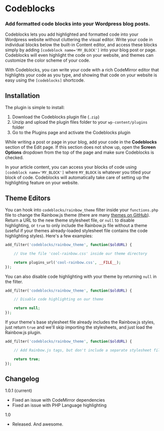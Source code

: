 Codeblocks
==========

### Add formatted code blocks into your Wordpress blog posts.

Codeblocks lets you add highlighted and formatted code into your Wordpress website without cluttering the visual editor. Write your code in individual blocks below the built-in Content editor, and access these blocks simply by adding `[codeblock name='MY_BLOCK']` into your blog post or page. Codeblocks will even highlight the code on your website, and themes can customize the color scheme of your code.

With Codeblocks, you can write your code with a rich CodeMirror editor that highlights your code as you type, and showing that code on your website is easy using the `[codeblocks]` shortcode.

Installation
------------

The plugin is simple to install:

1. Download the Codeblocks plugin file (`.zip`)
2. Unzip and upload the plugin files folder to your `wp-content/plugins` folder
3. Go to the Plugins page and activate the Codeblocks plugin

While writing a post or page in your blog, add your code in the **Codeblocks** section of the Edit page. If this section does not show up, open the **Screen Options** dropdown from the top of the page and make sure Codeblocks is checked.

In your article content, you can access your blocks of code using `[codeblock name='MY_BLOCK']` where `MY_BLOCK` is whatever you titled your block of code. Codeblocks will automatically take care of setting up the highlighting feature on your website.

Theme Editors
-------------

You can hook into `codeblocks/rainbow_theme` filter inside your `functions.php` file to change the Rainbow.js theme (there are many [themes on GitHub](https://github.com/ccampbell/rainbow/tree/master/themes)). Return a URL to the new theme stylesheet file, or `null` to disable highlighting, or `true` to only include the Rainbow.js file without a theme (useful if your themes already-loaded stylesheet file contains the code highlighting styles). Here's a few examples:

```php
add_filter('codeblocks/rainbow_theme', function($oldURL) {

	// Use the file 'cool-rainbow.css' inside our theme directory

	return plugins_url('cool-rainbow.css', __FILE__);
});
```

You can also disable code highlighting with your theme by returning `null` in the filter.

```php
add_filter('codeblocks/rainbow_theme', function($oldURL) {

	// Disable code highlighting on our theme

	return null;
});
```

If your theme's base stylesheet file already includes the Rainbow.js styles, just return `true` and we'll skip importing the stylesheets, and just load the Rainbow.js plugin.

```php
add_filter('codeblocks/rainbow_theme', function($oldURL) {

	// Add Rainbow.js tags, but don't include a separate stylesheet file

	return true;
});
```

Changelog
---------

1.0.1 (current)

* Fixed an issue with CodeMirror dependencies
* Fixed an issue with PHP Language highlighting

1.0

* Released. And awesome.